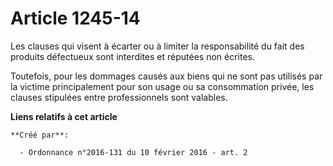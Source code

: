 # Article 1245-14

Les clauses qui visent à écarter ou à limiter la responsabilité du fait des produits défectueux sont interdites et réputées
non écrites. 

Toutefois, pour les dommages causés aux biens qui ne sont pas utilisés par la victime principalement pour son usage ou sa
consommation privée, les clauses stipulées entre professionnels sont valables.

**Liens relatifs à cet article**

	**Créé par**:

	  - Ordonnance n°2016-131 du 10 février 2016 - art. 2
